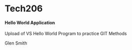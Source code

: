 # Tech206

#### Hello World Application

Upload of VS Hello World Program to practice GIT Methods

Glen Smith 